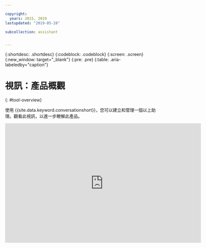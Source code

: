 ```yaml
---

copyright:
  years: 2015, 2019
lastupdated: "2019-05-28"

subcollection: assistant


---
```


{:shortdesc: .shortdesc}
{:codeblock: .codeblock}
{:screen: .screen}
{:new_window: target="_blank"}
{:pre: .pre}
{:table: .aria-labeledby="caption"}

# 視訊：產品概觀
{: #tool-overview}

使用 {{site.data.keyword.conversationshort}}，您可以建立和管理一個以上助理。觀看此視訊，以進一步瞭解此產品。

<p>
  <div class="embed-responsive embed-responsive-16by9">
    <iframe class="embed-responsive-item" id="youtubeplayer" title="Watson Assistant 產品概觀" type="text/html" width="640" height="390" src="https://www.youtube.com/embed/h-u-5f8fZtc?rel=0" frameborder="0" webkitallowfullscreen mozallowfullscreen allowfullscreen> </iframe>
  </div>
</p>
